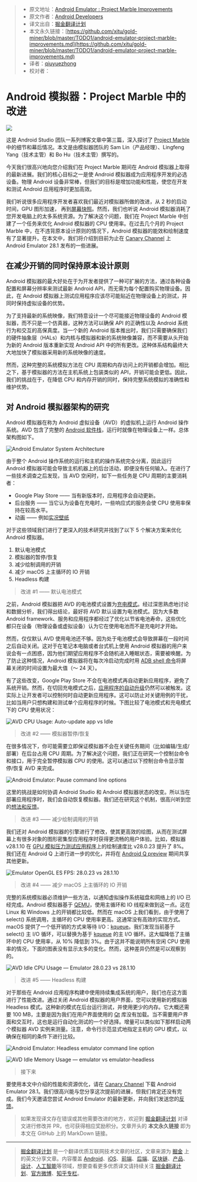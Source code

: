> * 原文地址：[Android Emulator : Project Marble Improvements](https://medium.com/androiddevelopers/android-emulator-project-marble-improvements-1175a934941e)
> * 原文作者：[Android Developers](https://medium.com/@AndroidDev)
> * 译文出自：[掘金翻译计划](https://github.com/xitu/gold-miner)
> * 本文永久链接：[https://github.com/xitu/gold-miner/blob/master/TODO1/android-emulator-project-marble-improvements.md](https://github.com/xitu/gold-miner/blob/master/TODO1/android-emulator-project-marble-improvements.md)
> * 译者：[qiuyuezhong](https://github.com/qiuyuezhong)
> * 校对者：

# Android 模拟器：Project Marble 中的改进

![](https://cdn-images-1.medium.com/max/3200/0*YXbEJNUcY1n4S5N1)

这是 Android Studio 团队一系列博客文章中第三篇，深入探讨了 [Project Marble](https://android-developers.googleblog.com/2019/01/android-studio-33.html) 中的细节和幕后情况。本文是由模拟器团队的 Sam Lin（产品经理）、Lingfeng Yang（技术主管）和 Bo Hu（技术主管）撰写的。

今天我们很高兴地向您介绍我们在 Project Marble 期间在 Android 模拟器上取得的最新进展。我们的核心目标之一是使 Android 模拟器成为应用程序开发的必选设备。物理 Android 设备非常棒，但我们的目标是增加功能和性能，使您在开发和测试 Android 应用程序时更加高效。

我们听说很多应用程序开发者喜欢我们最近对模拟器所做的改进，从 2 秒的启动时间，GPU  图形加速， 再到[屏幕快照](https://developer.android.com/studio/run/emulator#snapshots)。然而，我们也听说 Android 模拟器消耗了您开发电脑上的太多系统资源。为了解决这个问题，我们在 Project Marble 中创建了一个任务来优化 Android 模拟器的 CPU 使用率。在过去几个月的 Project Marble 中，在不违背原本设计原则的情况下，Android 模拟器的能效和绘制速度有了显著提升。在本文中，我们将介绍到目前为止在 [Canary Channel](https://developer.android.com/studio/preview/install-preview#change_your_update_channel) 上 Android Emulator 28.1 发布的一些进展。

## 在减少开销的同时保持原本设计原则

Android 模拟器的最大好处在于为开发者提供了一种可扩展的方法，通过各种设备配置和屏幕分辨率来测试最新 Android API，而无需为每个配置购买物理设备。因此，在 Android 模拟器上测试应用程序应该尽可能贴近在物理设备上的测试，并同时保持虚拟设备的优势。

为了支持最新的系统映像，我们特意设计一个尽可能接近物理设备的 Android 模拟器，而不只是一个仿真器，这种方法可以确保 API 的正确性以及 Android 系统行为和交互的高保真度。当一个新的 Android 版本推出时，我们只需要确保我们的硬件抽象层（HALs）和内核与模拟器和新的系统映像兼容，而不需要从头开始为新的 Android 版本重新实现 Android API 中的所有更改。这种体系结构最终大大地加快了模拟器采用新的系统映像的速度。

然而，这种完整的系统模拟方法在 CPU 周期和内存访问上的开销都会增加。相比之下，基于模拟器的方法在主机系统上包装类似的 API，开销可能会更低。因此，我们的挑战在于，在降低 CPU 和内存开销的同时，保持完整系统模拟的准确性和维护优势。

## 对 Android 模拟器架构的研究

Android 模拟器在称为 Android 虚拟设备（AVD）的虚拟机上运行 Android 操作系统。AVD 包含了完整的 [Android 软件栈](https://source.android.com/devices/architecture)，运行时就像在物理设备上一样。总体架构图如下。

![Android Emulator System Architecture](https://cdn-images-1.medium.com/max/2262/0*H8Y7VKtH1vckbx5M)

由于整个 Android 操作系统的运行和主机的操作系统完全分离，因此运行 Android 模拟器可能会导致主机机器上的后台活动，即便没有任何输入。在进行了一些技术调查之后发现，当 AVD 空闲时，如下一些任务是 CPU 周期的主要消耗者：

* Google Play Store —— 当有新版本时，应用程序会自动更新。
* 后台服务 —— 当它认为设备在充电时，一些响应式的服务会使 CPU 使用率保持在较高水平。
* 动画 —— 例如[实况壁纸](https://android-developers.googleblog.com/2010/02/live-wallpapers.html)

对于这些领域我们进行了更深入的技术研究并找到了以下 5 个解决方案来优化 Android 模拟器。

1. 默认电池模式
2. 模拟器的暂停/恢复
3. 减少绘制调用的开销
4. 减少 macOS 上主循环的 IO 开销
5. Headless 构建

> 改进 #1 —— 默认电池模式

之前，Android 模拟器把 AVD 的电池模式设置为[充电模式](https://developer.android.com/reference/android/os/BatteryManager.html#BATTERY_STATUS_CHARGING)。经过深思熟虑地讨论和数据分析，我们得出结论，最好将 AVD 默认设置为电池模式。因为大多数 Android framework、服务和应用程序都经过了优化以节省电池寿命，这些优化都只在设备（物理设备或虚拟设备）认为它在使用电池而不是充电时才开始。

然而，仅仅默认 AVD 使用电池还不够。因为处于电池模式会导致屏幕在一段时间之后自动关闭。这对于在笔记本电脑或者台式机上使用 Android 模拟器的用户来说会有一点困惑，因为他们期望应用程序不会随机进入睡眠状态，需要被唤醒。为了防止这种情况，Android 模拟器将在每次冷启动完成时用 [ADB shell 命令](https://developer.android.com/reference/android/provider/Settings.System#SCREEN_OFF_TIMEOUT)将屏幕关闭的时间设置为最大值（～ 24 天）。

有了这些改变，Google Play Store 不会在电池模式再自动更新应用程序，避免了系统开销。然而，在切回充电模式之后，[应用程序的自动升级](https://support.google.com/googleplay/answer/113412?hl=en)仍然可以被触发。这实际上让开发者可以控制何时自动更新应用程序。这可以防止对关键用例的干扰，比如当用户只想构建和测试单个应用程序的时候。下图比较了电池模式和充电模式下的 CPU 使用状况：

![**AVD CPU Usage: Auto-update app vs Idle**](https://cdn-images-1.medium.com/max/2444/0*gt4ov7MOkjcvhFYP)

> 改进 #2 —— 模拟器暂停/恢复

在很多情况下，你可能需要立即保证模拟器不会在关键任务期间（比如编辑/生成/部署）在后台占用 CPU 周期。为了解决这个问题，我们正在研究一个控制台命令和接口，用于完全暂停模拟器 CPU 的使用。这可以通过以下控制台命令显示暂停/恢复 AVD 来完成。

![**Android Emulator: Pause command line options**](https://cdn-images-1.medium.com/max/2808/1*Q77jcfo5jiRqRwhW2l2NgA.png)

这里的挑战是如何协调 Android Studio 和 Android 模拟器状态的改变。所以当在部署应用程序时，我们会自动恢复模拟器。我们还在研究这个机制，很高兴听到您的[想法和反馈](https://source.android.com/setup/contribute/report-bugs#developer-tools)。

> 改进 #3 —— 减少绘制调用的开销

我们还对 Android 模拟器的引擎进行了修改，使其更高效的绘图，从而在测试屏幕上有很多对象的图形密集型应用程序时获得更流畅的用户体验。比如，模拟器 v28.1.10 在 [GPU 模拟压力测试应用程序](https://github.com/google/gpu-emulation-stress-test)上的绘制速度比 v28.0.23 提升了 8%。我们还在 Android Q 上进行进一步的优化，并将在 [Android Q preview](https://developer.android.com/preview) 期间共享其他更新。

![**Emulator OpenGL ES FPS: 28.0.23 vs 28.1.10**](https://cdn-images-1.medium.com/max/3200/0*9SgQAdVAIYAHR_eD)

> 改进 #4 —— 减少 macOS 上主循环的 IO 开销

完整的系统模拟器必须维护一些方法，以通知虚拟操作系统磁盘和网络上的 I/O 已经完成。Android 模拟器基于 [QEMU](https://www.qemu.org/)，使用主循环和 IO 线程来做到这一点。这在 Linux 和 Windows 上的开销都比较低。然而在 macOS 上我们看到，由于使用了 select() 系统调用，主循环的 CPU 使用率更高。这通常没有高效的实现方式。macOS 提供了一个低开销的方式来等待 I/O：[kqueue](https://developer.apple.com/library/archive/documentation/System/Conceptual/ManPages_iPhoneOS/man2/kqueue.2.html)。我们发现当前基于 select() 主 I/O 循环，可以替换为基于 [kqueue](https://developer.apple.com/library/archive/documentation/System/Conceptual/ManPages_iPhoneOS/man2/kqueue.2.html) 的主 I/O 循环。这大幅降低了主循环中的 CPU 使用率，从 10% 降低到 3%。由于这并不能说明所有空闲 CPU 使用率的情况，下面的图表没有显示太多的变化。然而，这种差异仍然是可以观察到的。

![AVD Idle CPU Usage — Emulator 28.0.23 vs 28.1.10](https://cdn-images-1.medium.com/max/2444/0*O_gCbgpsbOadRFV9)

> 改进 #5 —— Headless 构建

对于那些在 Android 应用程序构建中使用持续集成系统的用户，我们也在这方面进行了性能改进。通过关闭 Android 模拟器的用户界面，您可以使用新的模拟器 Headless 模式。这种新的模式在后台运行测试，并使用更少的内存。它大概还需要 100 MB，主要是因为我们在用户界面使用的 [Qt](https://www.qt.io/) 库没有加载。当不需要用户界面和交互时，这也是运行自动化测试的一个好选择。增量可以类似如下那样启动两个模拟器 AVD 实例来测量。注意，命令行示范显式地指定主机的 GPU 模式，以确保在相同的条件下进行比较。

![**Android Emulator: Headless emulator command line option**](https://cdn-images-1.medium.com/max/2808/1*qhp25FXwP_K4gE8ggOQQbQ.png)

![**AVD Idle Memory Usage — emulator vs emulator-headless**](https://cdn-images-1.medium.com/max/2402/0*DZ20pZNiqKnaydzW)

> 接下来

要使用本文中介绍的性能和资源优化，请在 [Canary Channel](https://developer.android.com/studio/preview/install-preview#change_your_update_channel) 下载 Android Emulator 28.1。我们很高兴能与您分享这次提前的进展，但我们肯定还没有完成。我们今天邀请您尝试 Android Emulator 的最新更新，并向我们发送您的[反馈](https://developer.android.com/studio/report-bugs.html#emulator-bugs)。

> 如果发现译文存在错误或其他需要改进的地方，欢迎到 [掘金翻译计划](https://github.com/xitu/gold-miner) 对译文进行修改并 PR，也可获得相应奖励积分。文章开头的 **本文永久链接** 即为本文在 GitHub 上的 MarkDown 链接。

---

> [掘金翻译计划](https://github.com/xitu/gold-miner) 是一个翻译优质互联网技术文章的社区，文章来源为 [掘金](https://juejin.im) 上的英文分享文章。内容覆盖 [Android](https://github.com/xitu/gold-miner#android)、[iOS](https://github.com/xitu/gold-miner#ios)、[前端](https://github.com/xitu/gold-miner#前端)、[后端](https://github.com/xitu/gold-miner#后端)、[区块链](https://github.com/xitu/gold-miner#区块链)、[产品](https://github.com/xitu/gold-miner#产品)、[设计](https://github.com/xitu/gold-miner#设计)、[人工智能](https://github.com/xitu/gold-miner#人工智能)等领域，想要查看更多优质译文请持续关注 [掘金翻译计划](https://github.com/xitu/gold-miner)、[官方微博](http://weibo.com/juejinfanyi)、[知乎专栏](https://zhuanlan.zhihu.com/juejinfanyi)。
